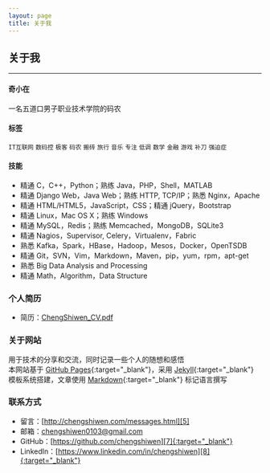 ```yaml
---
layout: page
title: 关于我
---
```


<div id="github-card" class="gh-profile-card" data-username="chengshiwen"></div>
<h2>关于我</h2>
<hr style="FILTER: alpha(opacity=100,finishopacity=0,style=3)" color="#e8e8e8" size="3" />

#### 奇小在

一名五道口男子职业技术学院的码农

#### 标签

`IT互联网` `数码控` `极客` `码农` `搬砖` `旅行` `音乐` `专注` `低调` `数学` `金融` `游戏` `补刀` `强迫症`

#### 技能

 - 精通 C，C++，Python；熟练 Java，PHP，Shell，MATLAB
 - 精通 Django Web，Java Web；熟练 HTTP, TCP/IP；熟悉 Nginx，Apache
 - 精通 HTML/HTML5，JavaScript，CSS；精通 jQuery，Bootstrap
 - 精通 Linux，Mac OS X；熟练 Windows
 - 精通 MySQL，Redis；熟练 Memcached，MongoDB，SQLite3
 - 精通 Nagios，Supervisor, Celery，Virtualenv，Fabric
 - 熟悉 Kafka，Spark，HBase，Hadoop，Mesos，Docker，OpenTSDB
 - 精通 Git，SVN，Vim，Markdown，Maven，pip，yum，rpm，apt-get
 - 熟悉 Big Data Analysis and Processing
 - 精通 Math，Algorithm，Data Structure


### 个人简历

 - 简历：[ChengShiwen_CV.pdf][1]


### 关于网站

用于技术的分享和交流，同时记录一些个人的随想和感悟<br>
本网站基于 [GitHub Pages][2]{:target="_blank"}，采用 [Jekyll][3]{:target="_blank"} 模板系统搭建，文章使用 [Markdown][4]{:target="_blank"} 标记语言撰写


### 联系方式

 - 留言：[http://chengshiwen.com/messages.html][5]
 - 邮箱：[chengshiwen0103@gmail.com][6]
 - GitHub：[https://github.com/chengshiwen][7]{:target="_blank"}
 - LinkedIn：[https://www.linkedin.com/in/chengshiwen][8]{:target="_blank"}


[1]:    /assets/cv/ChengShiwen_CV.pdf
[2]:    https://pages.github.com
[3]:    http://jekyllrb.com
[4]:    http://daringfireball.net/projects/markdown/syntax
[5]:    /messages.html
[6]:    mailto:chengshiwen0103@gmail.com
[7]:    https://github.com/chengshiwen
[8]:    https://www.linkedin.com/in/chengshiwen

<script type="text/javascript" src="/assets/js/gh-profile-card.js"></script>
